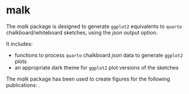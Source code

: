 # malk

The *malk* package is designed to generate `ggplot2` equivalents to `quarto` chalkboard/whiteboard sketches, using the *json* output option.  

It includes:  
+ functions to process `quarto` chalkboard *json* data to generate `ggplot2` plots
+ an appropriate dark theme for `ggplot2` plot versions of the sketches  

The *malk* package has been used to create figures for the following publications: .
